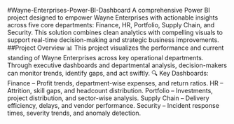 #Wayne-Enterprises-Power-BI-Dashboard
A comprehensive Power BI project designed to empower Wayne Enterprises with actionable insights across five core departments: Finance, HR, Portfolio, Supply Chain, and Security. This solution combines clean analytics with compelling visuals to support real-time decision-making and strategic business improvements.
##Project Overview 📊 
This project visualizes the performance and current standing of Wayne Enterprises across key operational departments. Through executive dashboards and departmental analysis, decision-makers can monitor trends, identify gaps, and act swiftly.
🔍 Key Dashboards:
Finance – Profit trends, department-wise expenses, and return ratios.
HR – Attrition, skill gaps, and headcount distribution.
Portfolio – Investments, project distribution, and sector-wise analysis.
Supply Chain – Delivery efficiency, delays, and vendor performance.
Security – Incident response times, severity trends, and anomaly detection.

